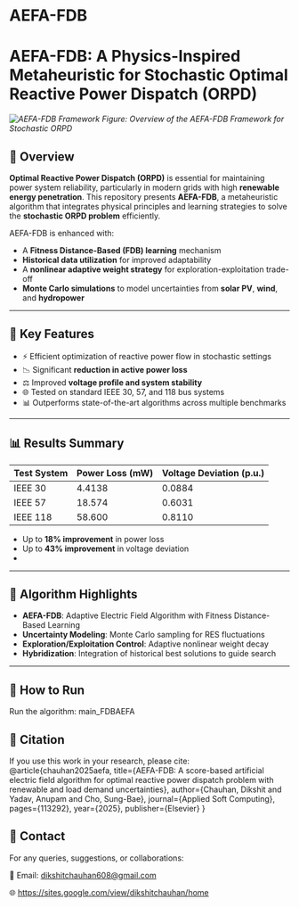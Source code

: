 # AEFA-FDB

# AEFA-FDB: A Physics-Inspired Metaheuristic for Stochastic Optimal Reactive Power Dispatch (ORPD)

*![AEFA-FDB Framework](figures/AEFA-FDB-architecture.png)*
*Figure: Overview of the AEFA-FDB Framework for Stochastic ORPD*

## 🔋 Overview

**Optimal Reactive Power Dispatch (ORPD)** is essential for maintaining power system reliability, particularly in modern grids with high **renewable energy penetration**. This repository presents **AEFA-FDB**, a metaheuristic algorithm that integrates physical principles and learning strategies to solve the **stochastic ORPD problem** efficiently.

AEFA-FDB is enhanced with:
- A **Fitness Distance-Based (FDB) learning** mechanism
- **Historical data utilization** for improved adaptability
- A **nonlinear adaptive weight strategy** for exploration-exploitation trade-off
- **Monte Carlo simulations** to model uncertainties from **solar PV**, **wind**, and **hydropower**

---

## 🚀 Key Features

- ⚡ Efficient optimization of reactive power flow in stochastic settings
- 📉 Significant **reduction in active power loss**
- ⚖️ Improved **voltage profile and system stability**
- 🌐 Tested on standard IEEE 30, 57, and 118 bus systems
- 📊 Outperforms state-of-the-art algorithms across multiple benchmarks

---

## 📊 Results Summary

| Test System | Power Loss (mW) | Voltage Deviation (p.u.) |
|-------------|------------------|---------------------------|
| IEEE 30     | 4.4138           | 0.0884                    |
| IEEE 57     | 18.574           | 0.6031                    |
| IEEE 118    | 58.600           | 0.8110                    |

- Up to **18% improvement** in power loss
- Up to **43% improvement** in voltage deviation
- 
---

## 🧠 Algorithm Highlights

- **AEFA-FDB**: Adaptive Electric Field Algorithm with Fitness Distance-Based Learning
- **Uncertainty Modeling**: Monte Carlo sampling for RES fluctuations
- **Exploration/Exploitation Control**: Adaptive nonlinear weight decay
- **Hybridization**: Integration of historical best solutions to guide search

---

## 🔧 How to Run

 Run the algorithm:
 main_FDBAEFA

## 📄 Citation
If you use this work in your research, please cite:
@article{chauhan2025aefa,
  title={AEFA-FDB: A score-based artificial electric field algorithm for optimal reactive power dispatch problem with renewable and load demand uncertainties},
  author={Chauhan, Dikshit and Yadav, Anupam and Cho, Sung-Bae},
  journal={Applied Soft Computing},
  pages={113292},
  year={2025},
  publisher={Elsevier}
}

## 🤝 Contact
For any queries, suggestions, or collaborations:

📧 Email: dikshitchauhan608@gmail.com

🌐 https://sites.google.com/view/dikshitchauhan/home
